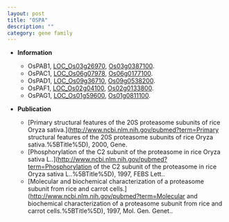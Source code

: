 ```yaml
---
layout: post
title: "OSPA"
description: ""
category: gene family
---
```


* **Information**  
    + OsPAB1, [LOC_Os03g26970](http://rice.uga.edu/cgi-bin/ORF_infopage.cgi?orf=LOC_Os03g26970), [Os03g0387100](http://rapdb.dna.affrc.go.jp/viewer/gbrowse_details/irgsp1?name=Os03g0387100).
    + OsPAC1, [LOC_Os06g07978](http://rice.uga.edu/cgi-bin/ORF_infopage.cgi?orf=LOC_Os06g07978), [Os06g0177100](http://rapdb.dna.affrc.go.jp/viewer/gbrowse_details/irgsp1?name=Os06g0177100).
    + OsPAD1, [LOC_Os09g36710](http://rice.uga.edu/cgi-bin/ORF_infopage.cgi?orf=LOC_Os09g36710), [Os09g0538200](http://rapdb.dna.affrc.go.jp/viewer/gbrowse_details/irgsp1?name=Os09g0538200).
    + OsPAF1, [LOC_Os02g04100](http://rice.uga.edu/cgi-bin/ORF_infopage.cgi?orf=LOC_Os02g04100), [Os02g0133800](http://rapdb.dna.affrc.go.jp/viewer/gbrowse_details/irgsp1?name=Os02g0133800).
    + OsPAG1, [LOC_Os01g59600](http://rice.uga.edu/cgi-bin/ORF_infopage.cgi?orf=LOC_Os01g59600), [Os01g0811100](http://rapdb.dna.affrc.go.jp/viewer/gbrowse_details/irgsp1?name=Os01g0811100).

* **Publication**  
    + [Primary structural features of the 20S proteasome subunits of rice Oryza sativa.](http://www.ncbi.nlm.nih.gov/pubmed?term=Primary structural features of the 20S proteasome subunits of rice Oryza sativa.%5BTitle%5D), 2000, Gene.
    + [Phosphorylation of the C2 subunit of the proteasome in rice Oryza sativa L..](http://www.ncbi.nlm.nih.gov/pubmed?term=Phosphorylation of the C2 subunit of the proteasome in rice Oryza sativa L..%5BTitle%5D), 1997, FEBS Lett..
    + [Molecular and biochemical characterization of a proteasome subunit from rice and carrot cells.](http://www.ncbi.nlm.nih.gov/pubmed?term=Molecular and biochemical characterization of a proteasome subunit from rice and carrot cells.%5BTitle%5D), 1997, Mol. Gen. Genet..


